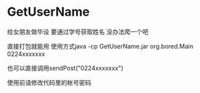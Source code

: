 # GetUserName
给女朋友做毕设 要通过学号获取姓名 没办法爬一个吧

直接打包就能用 使用方式java -cp GetUserName.jar org.bored.Main 0224xxxxxxx

也可以直接调用sendPost("0224xxxxxxx")

使用前请修改代码里的帐号密码
